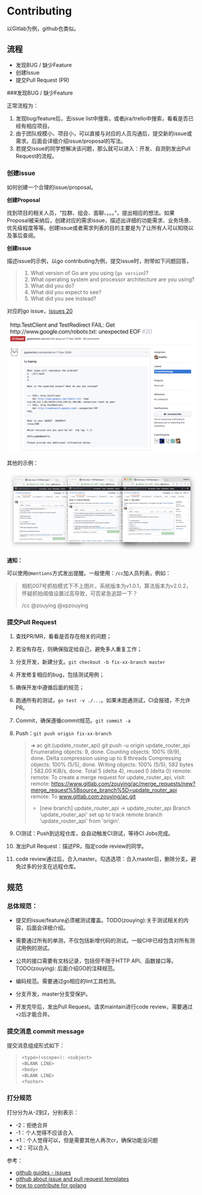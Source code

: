 # Contributing

以Gitlab为例，github也类似。

## 流程

- 发现BUG / 缺少Feature
- 创建Issue
- 提交Pull Request (PR)



###发现BUG / 缺少Feature

正常流程为：

1. 发现bug/feature后，去issue list中搜索，或者jira/trello中搜索，看看是否已经有相应项目。
2. 由于团队规模小、项目小，可以直接与对应的人员沟通后，提交新的issue或需求。后面会详细介绍issue/proposal的写法。
3. 若提交issue的同学想解决该问题，那么就可以进入：开发、自测到发出Pull Request的流程。

### 创建issue

如何创建一个合理的issue/proposal。

**创建Proposal**

找到项目的相关人员，“拉群、组会、面聊、。。。”，提出相应的想法。如果Proposal被采纳后，创建对应的需求issue，描述出详细的功能需求、业务场景、优先级程度等等。创建issue或者需求列表的目的主要是为了让所有人可以知晓以及事后查阅。



**创建issue**



描述issue的示例，以go contributing为例，提交issue时，附带如下问题回答，

> 1. What version of Go are you using (`go version`)?
> 2. What operating system and processor architecture are you using?
> 3. What did you do?
> 4. What did you expect to see?
> 5. What did you see instead?



对应的go issue，[issues 20](https://github.com/golang/go/issues/20)

![image-20181220095624458](./assets/image-20181220095624458-5270984.png)



其他的示例：

![issue_example](./assets/issue_example.jpg)



**通知：**

可以使用`@mentions`方式发出提醒。一般使用：`/cc`加人员列表，例如：

> 相机007号抓拍模式下不上图片，系统版本为v1.0.1，算法版本为v2.0.2，怀疑抓拍阈值设置过高导致，可否紧急追踪一下？
>
>
>
> /cc @zouying @xpzouying



### 提交Pull Request

1. 查找PR/MR，看看是否存在相关的问题；

2. 若没有存在，则确保指定给自己，避免多人重复工作；

3. 分支开发，新建分支。`git checkout -b fix-xx-branch master`

4. 开发修复相应的bug，包括测试用例；

5. 确保开发中遵循后面的规范；

6. 跑通所有的测试，`go test -v ./...`。如果未跑通测试，CI会报错，不允许PR。

7. Commit，确保遵循commit规范。`git commit -a`

8. Push：`git push origin fix-xx-branch`

   > ➜  ac git:(update_router_api) git push -u origin update_router_api
   > Enumerating objects: 9, done.
   > Counting objects: 100% (9/9), done.
   > Delta compression using up to 8 threads
   > Compressing objects: 100% (5/5), done.
   > Writing objects: 100% (5/5), 582 bytes | 582.00 KiB/s, done.
   > Total 5 (delta 4), reused 0 (delta 0)
   > remote:
   > remote: To create a merge request for update_router_api, visit:
   > remote:   https://www.gitlab.com/zouying/ac/merge_requests/new?merge_request%5Bsource_branch%5D=update_router_api
   > remote:
   > To www.gitlab.com:zouying/ac.git
   >
   >  * [new branch]      update_router_api -> update_router_api
   >   Branch 'update_router_api' set up to track remote branch 'update_router_api' from 'origin'.

9. CI测试：Push到远程仓库，会自动触发CI测试，等待CI Jobs完成。

10. 发出Pull Request：描述PR，指定code review的同学。

11. code review通过后，合入master。勾选选项：合入master后，删除分支。避免过多的分支在远程仓库。



## 规范

### 总体规范：

- 提交的issue/feature必须被测试覆盖。TODO(zouying):关于测试相关的内容，后面会详细介绍。

- 需要通过所有的单测，不仅包括新增代码的测试。一般CI中已经包含对所有测试用例的测试。

- 公共的接口需要有文档记录，包括但不限于HTTP API、函数接口等。TODO(zouying): 后面介绍GO的注释规范。

- 编码规范。需要通过go相应的lint工具检测。

- 分支开发，master分支受保护。

- 开发完毕后，发出Pull Request。请求maintain进行code review，需要通过`+2`后才能合并。



### 提交消息 commit message
提交消息组成形式如下：

> ```
> <type>(<scope>): <subject>
> <BLANK LINE>
> <body>
> <BLANK LINE>
> <footer>
> ```




### 打分规范

打分分为从-2到2，分别表示：

* -2：拒绝合并
* -1：个人觉得不应该合入
* +1：个人觉得可以，但是需要其他人再次cr，确保功能没问题
* +2：可以合入





参考：

- [github guides - issues](https://guides.github.com/features/issues/)
- [github about issue and pull request templates](https://help.github.com/articles/about-issue-and-pull-request-templates/)
- [how to contribute for golang](https://github.com/golang/go/blob/master/CONTRIBUTING.md)